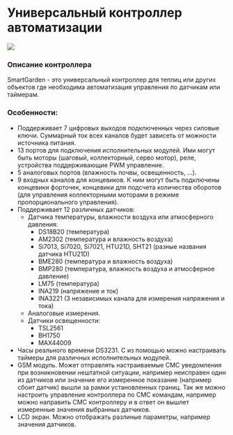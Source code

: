 # Универсальный контроллер автоматизации #

![](https://https://github.com/intel-1/SmartGarden/blob/main/TOP_0568_.jpg)

### Описание контроллера ###
SmartGarden - это универсальный контроллер для теплиц или других объектов где необходима автоматизация управления по датчикам или таймерам. 



### Особенности: ###
+	Поддерживает 7 цифровых выходов подключенных через силовые ключи. Суммарный ток всех каналов будет зависеть от можности источника питания.
+	13 портов для подключения исполнительных модулей. Ими могут быть моторы (шаговый, коллекторный, серво мотор), реле, устройства поддерживающие PWM управление.
+	5 аналоговых портов (влажность почвы, освещенность, ...).
+	9 входных каналов для концевиков. К ним могут быть подключены концевики форточек, концевики для подсчета количества оборотов (для управления коллекторными моторами в режиме пропорционального управления).
+	Поддерживает 12 различных датчиков:
    *	Датчика температуры, влажности воздуха или атмосферного давления:
        * DS18B20 (температура)
        * AM2302 (температура и влажность воздуха)
        * Si7013, Si7020, Si7021, HTU21D, SHT21 (разные названия датчика HTU21D)
        * BME280 (температура и влажность воздуха)
        * BMP280 (температура, влажность воздуха и атмосферное давление)
        * LM75 (температура)
        * INA219 (напряжение и ток)
        * INA3221 (3 независимых канала для измерения напряжения и тока)	
    * Аналоговые измерения.
    * Датчики освещенности:
        * TSL2561
        * BH1750
        * MAX44009
+	Часы реального времени DS3231. С из помощью можно настраивать таймеры для различных исполнительных модулей.
+	GSM модуль. Может отправлять настраиваемые СМС уведомления при возникновении нештатной ситуации, например неисправен один из датчиков или значение его измеренное показание (например сбоит датчик) вышли за рамки установленных границ. Так же можно настроить управление контроллера по СМС командам, например можно направить СМС контроллеру и в ответ он вышлет измеренные значения выбранных датчиков.
+  LCD экран. Можно отображать разлиные параметры, например значения датчиков.

